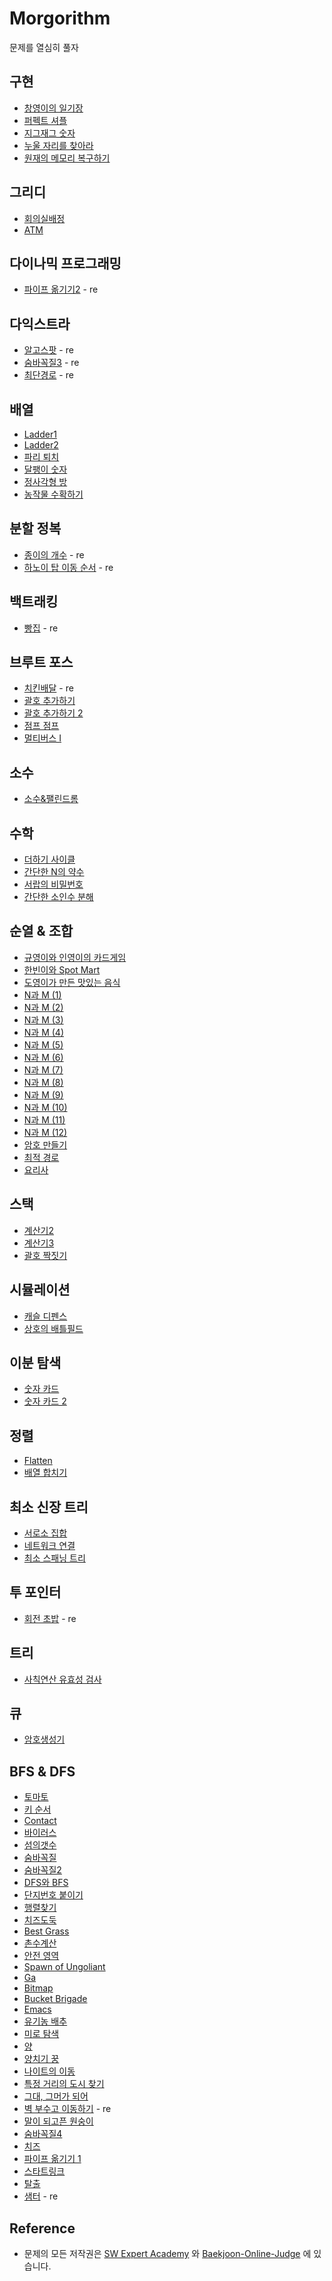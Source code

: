 # Morgorithm
문제를 열심히 풀자

## 구현

- [창영이의 일기장](https://www.acmicpc.net/problem/2954)
- [퍼펙트 셔플](https://swexpertacademy.com/main/code/problem/problemDetail.do?contestProbId=AWGsRbk6AQIDFAVW)
- [지그재그 숫자](https://swexpertacademy.com/main/code/problem/problemDetail.do?contestProbId=AV5PxmBqAe8DFAUq)
- [누울 자리를 찾아라](https://www.acmicpc.net/problem/1652)
- [원재의 메모리 복구하기](https://swexpertacademy.com/main/code/problem/problemDetail.do?contestProbId=AV19AcoKI9sCFAZN)

## 그리디

- [회의실배정](https://www.acmicpc.net/problem/1931)
- [ATM](https://www.acmicpc.net/problem/11399)

## 다이나믹 프로그래밍

- [파이프 옮기기2](https://www.acmicpc.net/problem/17069) - re

## 다익스트라

- [알고스팟](https://www.acmicpc.net/problem/1261) - re
- [숨바꼭질3](https://www.acmicpc.net/problem/13549) - re
- [최단경로](https://www.acmicpc.net/problem/1753) - re

## 배열
- [Ladder1](https://swexpertacademy.com/main/code/problem/problemDetail.do?contestProbId=AV14ABYKADACFAYh)
- [Ladder2](https://swexpertacademy.com/main/code/problem/problemDetail.do?contestProbId=AV14BgD6AEECFAYh)
- [파리 퇴치](https://swexpertacademy.com/main/code/problem/problemDetail.do?contestProbId=AV5PzOCKAigDFAUq)
- [달팽이 숫자](https://swexpertacademy.com/main/code/problem/problemDetail.do?contestProbId=AV5PobmqAPoDFAUq)
- [정사각형 방](https://swexpertacademy.com/main/code/problem/problemDetail.do?contestProbId=AV5LtJYKDzsDFAXc)
- [농작물 수확하기](https://swexpertacademy.com/main/code/problem/problemDetail.do?contestProbId=AV7GLXqKAWYDFAXB)

## 분할 정복

- [종이의 개수](https://www.acmicpc.net/problem/1780) - re
- [하노이 탑 이동 순서](https://www.acmicpc.net/problem/11729) - re

## 백트래킹

- [빵집](https://www.acmicpc.net/problem/3109) - re

## 브루트 포스

- [치킨배달](https://www.acmicpc.net/problem/15686) - re
- [괄호 추가하기](https://www.acmicpc.net/problem/16637)
- [괄호 추가하기 2](https://www.acmicpc.net/problem/16638)
- [점프 점프](https://www.acmicpc.net/problem/18512)
- [멀티버스 Ⅰ](https://www.acmicpc.net/problem/18868)

## 소수

- [소수&팰린드롬](https://www.acmicpc.net/problem/1747)

## 수학
- [더하기 사이클](https://www.acmicpc.net/problem/1110)
- [간단한 N의 약수](https://swexpertacademy.com/main/code/problem/problemDetail.do?contestProbId=AV5PhcWaAKIDFAUq)
- [서랍의 비밀번호](https://swexpertacademy.com/main/code/problem/problemDetail.do?contestProbId=AV5QJ_8KAx8DFAUq)
- [간단한 소인수 분해](https://swexpertacademy.com/main/code/problem/problemDetail.do?contestProbId=AV5Pl0Q6ANQDFAUq)

## 순열 & 조합
- [규영이와 인영이의 카드게임](https://swexpertacademy.com/main/code/problem/problemDetail.do?contestProbId=AWgv9va6HnkDFAW0)
- [한빈이와 Spot Mart](https://swexpertacademy.com/main/code/problem/problemDetail.do?contestProbId=AW8Wj7cqbY0DFAXN)
- [도영이가 만든 맛있는 음식](https://www.acmicpc.net/problem/2961)
- [N과 M (1)](https://www.acmicpc.net/problem/15649)
- [N과 M (2)](https://www.acmicpc.net/problem/15650)
- [N과 M (3)](https://www.acmicpc.net/problem/15651)
- [N과 M (4)](https://www.acmicpc.net/problem/15652)
- [N과 M (5)](https://www.acmicpc.net/problem/15654)
- [N과 M (6)](https://www.acmicpc.net/problem/15655)
- [N과 M (7)](https://www.acmicpc.net/problem/15656)
- [N과 M (8)](https://www.acmicpc.net/problem/15657)
- [N과 M (9)](https://www.acmicpc.net/problem/15663)
- [N과 M (10)](https://www.acmicpc.net/problem/15664)
- [N과 M (11)](https://www.acmicpc.net/problem/15665)
- [N과 M (12)](https://www.acmicpc.net/problem/15666)
- [암호 만들기](https://www.acmicpc.net/problem/1759)
- [최적 경로](https://swexpertacademy.com/main/code/problem/problemDetail.do?contestProbId=AV15OZ4qAPICFAYD)
- [요리사](https://swexpertacademy.com/main/code/problem/problemDetail.do?contestProbId=AWIeUtVakTMDFAVH&)

## 스택
- [계산기2](https://swexpertacademy.com/main/code/problem/problemDetail.do?contestProbId=AV14nnAaAFACFAYD)
- [계산기3](https://swexpertacademy.com/main/code/problem/problemDetail.do?contestProbId=AV14tDX6AFgCFAYD)
- [괄호 짝짓기](https://swexpertacademy.com/main/code/problem/problemDetail.do?contestProbId=AV14eWb6AAkCFAYD)

## 시뮬레이션
- [캐슬 디펜스](https://www.acmicpc.net/problem/17135)
- [상호의 배틀필드](https://swexpertacademy.com/main/code/problem/problemDetail.do?contestProbId=AV5LyE7KD2ADFAXc)

## 이분 탐색

- [숫자 카드](https://www.acmicpc.net/problem/10815)
- [숫자 카드 2](https://www.acmicpc.net/problem/10816)

## 정렬
- [Flatten](https://swexpertacademy.com/main/code/problem/problemDetail.do?contestProbId=AV139KOaABgCFAYh)
- [배열 합치기](https://www.acmicpc.net/problem/11728)

## 최소 신장 트리
- [서로소 집합](https://swexpertacademy.com/main/code/problem/problemDetail.do?contestProbId=AWBJKA6qr2oDFAWr)
- [네트워크 연결](https://www.acmicpc.net/problem/1922)
- [최소 스패닝 트리](https://swexpertacademy.com/main/code/problem/problemDetail.do?contestProbId=AV_mSnmKUckDFAWb)

## 투 포인터

- [회전 초밥](https://www.acmicpc.net/problem/15961) - re

## 트리
- [사칙연산 유효성 검사](https://swexpertacademy.com/main/code/problem/problemDetail.do?contestProbId=AV141176AIwCFAYD)

## 큐
- [암호생성기](https://swexpertacademy.com/main/code/problem/problemDetail.do?contestProbId=AV14uWl6AF0CFAYD)

## BFS & DFS
- [토마토](https://www.acmicpc.net/problem/7576)
- [키 순서](https://swexpertacademy.com/main/code/problem/problemDetail.do?contestProbId=AWXQsLWKd5cDFAUo&)
- [Contact](https://swexpertacademy.com/main/code/problem/problemDetail.do?contestProbId=AV15B1cKAKwCFAYD)
- [바이러스](https://www.acmicpc.net/problem/2606)
- [섬의갯수](https://www.acmicpc.net/problem/4963)
- [숨바꼭질](https://www.acmicpc.net/problem/1697)
- [숨바꼭질2](https://www.acmicpc.net/problem/12851)
- [DFS와 BFS](https://www.acmicpc.net/problem/1260)
- [단지번호 붙이기](https://www.acmicpc.net/problem/2667)
- [행렬찾기](https://swexpertacademy.com/main/code/problem/problemDetail.do?contestProbId=AV18LoAqItcCFAZN)
- [치즈도둑](https://swexpertacademy.com/main/code/problem/problemDetail.do?contestProbId=AWrDOdQqRCUDFARG)
- [Best Grass](https://www.acmicpc.net/problem/6186)
- [촌수계산](https://www.acmicpc.net/problem/2644)
- [안전 영역](https://www.acmicpc.net/problem/2468)
- [Spawn of Ungoliant](https://www.acmicpc.net/problem/11370)
- [Ga](https://www.acmicpc.net/problem/11448)
- [Bitmap](https://www.acmicpc.net/problem/8061)
- [Bucket Brigade](https://www.acmicpc.net/problem/17198)
- [Emacs](https://www.acmicpc.net/problem/18422)
- [유기농 배추](https://www.acmicpc.net/problem/1012)
- [미로 탐색](https://www.acmicpc.net/problem/2178)
- [양](https://www.acmicpc.net/problem/3184)
- [양치기 꿍](https://www.acmicpc.net/problem/3187)
- [나이트의 이동](https://www.acmicpc.net/problem/7562)
- [특정 거리의 도시 찾기](https://www.acmicpc.net/problem/18352)
- [그대, 그머가 되어](https://www.acmicpc.net/problem/14496)
- [벽 부수고 이동하기](https://www.acmicpc.net/problem/2206) - re
- [말이 되고픈 원숭이](https://www.acmicpc.net/problem/1600)
- [숨바꼭질4](https://www.acmicpc.net/problem/13913)
- [치즈](https://www.acmicpc.net/problem/2636)
- [파이프 옮기기 1](https://www.acmicpc.net/problem/17070)
- [스타트링크](https://www.acmicpc.net/problem/5014)
- [탈출](https://www.acmicpc.net/problem/3055)
- [샘터](https://www.acmicpc.net/problem/18513) - re

## Reference
- 문제의 모든 저작권은 [SW Expert Academy](https://swexpertacademy.com/main/main.do) 와 [Baekjoon-Online-Judge](https://www.acmicpc.net/) 에 있습니다.

